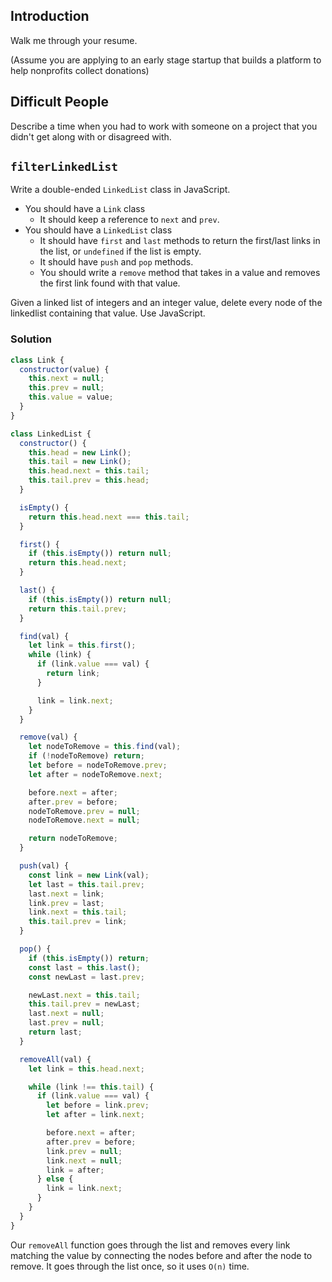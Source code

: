 ## Introduction

Walk me through your resume.

(Assume you are applying to an early stage startup that builds a platform to help nonprofits collect donations)

## Difficult People

Describe a time when you had to work with someone on a project that you didn't get along with or disagreed with.

## `filterLinkedList`

Write a double-ended `LinkedList` class in JavaScript.

* You should have a `Link` class
    * It should keep a reference to `next` and `prev`.
* You should have a `LinkedList` class
    * It should have `first` and `last` methods to return the
      first/last links in the list, or `undefined` if the list is empty.
    * It should have `push` and `pop` methods.
    * You should write a `remove` method that takes in a value and removes the first link found with that value.

Given a linked list of integers and an integer value, delete every
node of the linkedlist containing that value. Use JavaScript.

### Solution

```js
class Link {
  constructor(value) {
    this.next = null;
    this.prev = null;
    this.value = value;
  }
}

class LinkedList {
  constructor() {
    this.head = new Link();
    this.tail = new Link();
    this.head.next = this.tail;
    this.tail.prev = this.head;
  }

  isEmpty() {
    return this.head.next === this.tail;
  }

  first() {
    if (this.isEmpty()) return null;
    return this.head.next;
  }

  last() {
    if (this.isEmpty()) return null;
    return this.tail.prev;
  }

  find(val) {
    let link = this.first();
    while (link) {
      if (link.value === val) {
        return link;
      }

      link = link.next;
    }
  }

  remove(val) {
    let nodeToRemove = this.find(val);
    if (!nodeToRemove) return;
    let before = nodeToRemove.prev;
    let after = nodeToRemove.next;

    before.next = after;
    after.prev = before;
    nodeToRemove.prev = null;
    nodeToRemove.next = null;

    return nodeToRemove;
  }

  push(val) {
    const link = new Link(val);
    let last = this.tail.prev;
    last.next = link;
    link.prev = last;
    link.next = this.tail;
    this.tail.prev = link;
  }

  pop() {
    if (this.isEmpty()) return;
    const last = this.last();
    const newLast = last.prev;

    newLast.next = this.tail;
    this.tail.prev = newLast;
    last.next = null;
    last.prev = null;
    return last;
  }

  removeAll(val) {
    let link = this.head.next;

    while (link !== this.tail) {
      if (link.value === val) {
        let before = link.prev;
        let after = link.next;

        before.next = after;
        after.prev = before;
        link.prev = null;
        link.next = null;
        link = after;
      } else {
        link = link.next;
      }
    }
  }
}
```

Our `removeAll` function goes through the list and removes every link matching the value by connecting the nodes before and after the node to remove. It goes through the list once, so it uses `O(n)` time.
